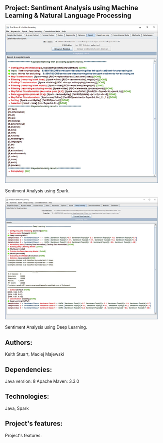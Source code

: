 ## Project: Sentiment Analysis using Machine Learning & Natural Language Processing 

![data-engineering-java-spark-app](/images/sentiscore-1.jpg)

Sentiment Analysis using Spark.

![data-engineering-java-spark-app](/images/sentiscore-2.jpg)

Sentiment Analysis using Deep Learning.

## Authors: 
Keith Stuart, Maciej Majewski

## Dependencies:
Java version: 8
Apache Maven: 3.3.0

## Technologies:
Java, Spark

## Project's features: 
Project's features:
